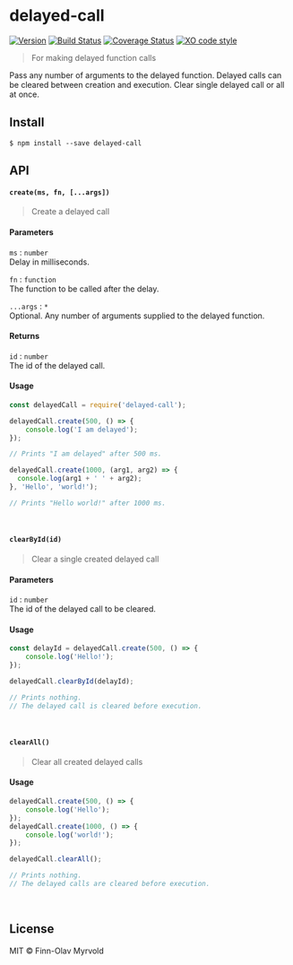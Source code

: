 # delayed-call

[![Version](https://badge.fury.io/js/delayed-call.svg)](http://badge.fury.io/js/delayed-call) [![Build Status](https://travis-ci.org/finnolav/delayed-call.svg?branch=master)](https://travis-ci.org/finnolav/delayed-call) [![Coverage Status](https://coveralls.io/repos/github/finnolav/delayed-call/badge.svg?branch=master)](https://coveralls.io/github/finnolav/delayed-call?branch=master) [![XO code style](https://img.shields.io/badge/code_style-XO-5ed9c7.svg)](https://github.com/sindresorhus/xo)


> For making delayed function calls

Pass any number of arguments to the delayed function. Delayed calls can be cleared between creation and execution. Clear single delayed call or all at once.

## Install

```
$ npm install --save delayed-call
```

## API
#### `create(ms, fn, [...args])`
> Create a delayed call

#### Parameters
`ms` : `number`  
Delay in milliseconds.

`fn` : `function`  
The function to be called after the delay.

`...args` : `*`  
Optional. Any number of arguments supplied to the delayed function.

#### Returns
`id` : `number`  
The id of the delayed call.

#### Usage
```js
const delayedCall = require('delayed-call');
```

```js
delayedCall.create(500, () => {
    console.log('I am delayed');
});

// Prints "I am delayed" after 500 ms.
```

```js
delayedCall.create(1000, (arg1, arg2) => {
  console.log(arg1 + ' ' + arg2);
}, 'Hello', 'world!');

// Prints "Hello world!" after 1000 ms.
```
&nbsp;
#### `clearById(id)`
> Clear a single created delayed call

#### Parameters
`id` : `number`  
The id of the delayed call to be cleared.

#### Usage
```js
const delayId = delayedCall.create(500, () => {
    console.log('Hello!');
});

delayedCall.clearById(delayId);

// Prints nothing.
// The delayed call is cleared before execution.
```
&nbsp;
#### `clearAll()`
> Clear all created delayed calls

#### Usage
```js
delayedCall.create(500, () => {
    console.log('Hello');
});
delayedCall.create(1000, () => {
    console.log('world!');
});

delayedCall.clearAll();

// Prints nothing.
// The delayed calls are cleared before execution.
```
&nbsp;
## License
MIT © Finn-Olav Myrvold